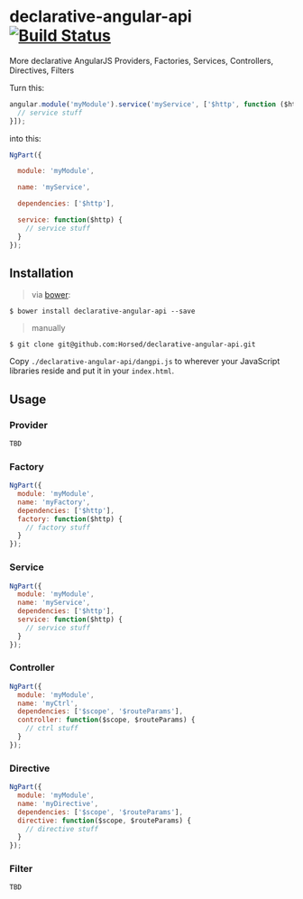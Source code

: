 declarative-angular-api [![Build Status](https://secure.travis-ci.org/Horsed/declarative-angular-api.png)](http://travis-ci.org/Horsed/declarative-angular-api)
=======================

More declarative AngularJS Providers, Factories, Services, Controllers, Directives, Filters

Turn this:

```js
angular.module('myModule').service('myService', ['$http', function ($http) {
  // service stuff
}]);
```

into this:

```js
NgPart({

  module: 'myModule',

  name: 'myService',

  dependencies: ['$http'],

  service: function($http) {
    // service stuff
  }
});
```

## Installation

> via [bower](http://bower.io/):

    $ bower install declarative-angular-api --save

> manually

    $ git clone git@github.com:Horsed/declarative-angular-api.git

Copy ```./declarative-angular-api/dangpi.js``` to wherever your JavaScript libraries reside and put it in your ```index.html```.

## Usage

### Provider

```js
TBD
```

### Factory

```js
NgPart({
  module: 'myModule',
  name: 'myFactory',
  dependencies: ['$http'],
  factory: function($http) {
    // factory stuff
  }
});
```

### Service

```js
NgPart({
  module: 'myModule',
  name: 'myService',
  dependencies: ['$http'],
  service: function($http) {
    // service stuff
  }
});
```

### Controller

```js
NgPart({
  module: 'myModule',
  name: 'myCtrl',
  dependencies: ['$scope', '$routeParams'],  
  controller: function($scope, $routeParams) {
    // ctrl stuff
  }
});
```

### Directive

```js
NgPart({
  module: 'myModule',
  name: 'myDirective',
  dependencies: ['$scope', '$routeParams'],  
  directive: function($scope, $routeParams) {
    // directive stuff
  }
});
```

### Filter

```js
TBD
```